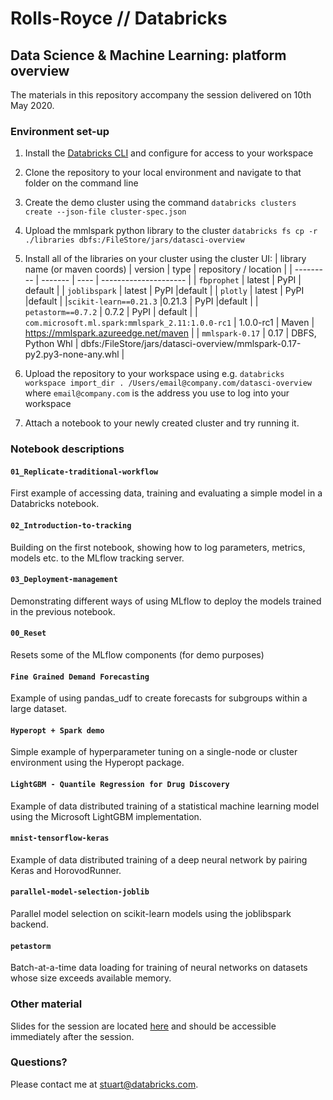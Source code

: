 # Rolls-Royce // Databricks

## Data Science & Machine Learning: platform overview

The materials in this repository accompany the session delivered on 10th May 2020.



### Environment set-up

1. Install the [Databricks CLI](https://docs.databricks.com/dev-tools/cli/index.html) and configure for access to your workspace

2. Clone the repository to your local environment and navigate to that folder on the command line

3. Create the demo cluster using the command
    `databricks clusters create --json-file cluster-spec.json`
    
4. Upload the mmlspark python library to the cluster
    `databricks fs cp -r ./libraries dbfs:/FileStore/jars/datasci-overview`
    
5. Install all of the libraries on your cluster using the cluster UI:
    | library name (or maven coords) | version | type | repository / location |
    | --------- | ------- | ---- | --------------------- |
    | `fbprophet` | latest  | PyPI | default               |
    | `joblibspark` | latest | PyPI  |default |
    | `plotly` | latest | PyPI |default |
    |`scikit-learn==0.21.3` |0.21.3 | PyPI |default |
    | `petastorm==0.7.2` | 0.7.2 | PyPI | default |
    | `com.microsoft.ml.spark:mmlspark_2.11:1.0.0-rc1` | 1.0.0-rc1 | Maven | https://mmlspark.azureedge.net/maven |
    | `mmlspark-0.17` | 0.17 | DBFS, Python Whl | dbfs:/FileStore/jars/datasci-overview/mmlspark-0.17-py2.py3-none-any.whl |
    
6. Upload the repository to your workspace using e.g. 
    `databricks workspace import_dir . /Users/email@company.com/datasci-overview`
    where `email@company.com` is the address you use to log into your workspace
    
7. Attach a notebook to your newly created cluster and try running it.



### Notebook descriptions

#### `01_Replicate-traditional-workflow`

First example of accessing data, training and evaluating a simple model in a Databricks notebook.

#### `02_Introduction-to-tracking`

Building on the first notebook, showing how to log parameters, metrics, models etc. to the MLflow tracking server.

#### `03_Deployment-management`

Demonstrating different ways of using MLflow to deploy the models trained in the previous notebook.

#### `00_Reset`

Resets some of the MLflow components (for demo purposes)

#### `Fine Grained Demand Forecasting`

Example of using pandas_udf to create forecasts for subgroups within a large dataset.

#### `Hyperopt + Spark demo`

Simple example of hyperparameter tuning on a single-node or cluster environment using the Hyperopt package.

#### `LightGBM - Quantile Regression for Drug Discovery`

Example of data distributed training of a statistical machine learning model using the Microsoft LightGBM implementation.

#### `mnist-tensorflow-keras`

Example of data distributed training of a deep neural network by pairing Keras and HorovodRunner.

#### `parallel-model-selection-joblib`

Parallel model selection on scikit-learn models using the joblibspark backend.

#### `petastorm`

Batch-at-a-time data loading for training of neural networks on datasets whose size exceeds available memory.



### Other material

Slides for the session are located [here](https://docs.google.com/presentation/d/1fLWMs5jkDGoVVkhqlbUe8qbK5N9cmtaD1sr_B-Ym-WA/edit?usp=sharing) and should be accessible immediately after the session.



### Questions?

Please contact me at stuart@databricks.com.